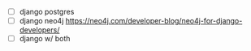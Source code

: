 * [ ] django postgres
* [ ] django neo4j https://neo4j.com/developer-blog/neo4j-for-django-developers/
* [ ] django w/ both

